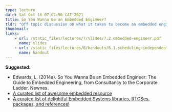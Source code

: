 ```yaml
---
type: lecture
date: Sat Oct 16 07:07:56 CAT 2021
title: So You Wanna Be an Embedded Engineer?
tldr: "Off topic discussion on what it takes to become an embedded engineer"
thumbnail: 
links: 
    - url: /static_files/lectures/7/slides/7.2.embedded-engineer.pdf
      name: slides
    - url: /static_files/lectures/6/handouts/6.1.scheduling-independent-tasks.pdf
      name: handout
---
```


**Suggested:**
- Edwards, L. (2014a). So You Wanna Be an Embedded Engineer: The Guide to Embedded Engineering, from Consultancy to the Corporate Ladder. Newnes.
- [A curated list of awesome embedded resource](https://github.com/nhivp/Awesome-Embedded)
- [A curated list of delightful Embedded Systems libraries, RTOSes, packages, and references!](https://github.com/embedded-boston/awesome-embedded-systems)